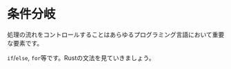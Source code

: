 <!--
# Flow of Control
-->
# 条件分岐

<!--
An essential part of any programming languages are ways to modify control flow:
`if`/`else`, `for`, and others. Let's talk about them in Rust.
-->
処理の流れをコントロールすることはあらゆるプログラミング言語において重要な要素です。

`if`/`else`, `for`等です。Rustの文法を見ていきましょう。
